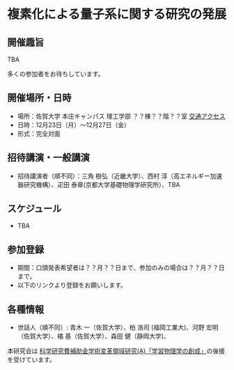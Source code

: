 # 複素化による量子系に関する研究の発展


## 開催趣旨
TBA

多くの参加者をお待ちしています。

## 開催場所・日時
- 場所：佐賀大学 本庄キャンパス 理工学部 ？？棟？？階？？室
  [交通アクセス](https://www.saga-u.ac.jp/access/)
- 日時：12月23日（月）～12月27日（金）
- 形式：完全対面

## 招待講演・一般講演
- 招待講演者（順不同）：三角 樹弘（近畿大学）、西村 淳（高エネルギー加速器研究機構）、疋田 泰章(京都大学基礎物理学研究所）、TBA

## スケジュール
- TBA

## 参加登録
- 期間：口頭発表希望者は？？月？？日まで、参加のみの場合は？？月？？日まで。
- 以下のリンクより登録をお願いします。
  

## 各種情報
- 世話人（順不同）: 青木 一（佐賀大学）、柏 浩司 (福岡工業大)、河野 宏明（佐賀大学）、橘 基（佐賀大学）、森田 健（静岡大学)、

本研究会は [科学研究費補助金学術変革領域研究(A)「学習物理学の創成」](https://mlphys.scphys.kyoto-u.ac.jp/)の後援を受けています。
